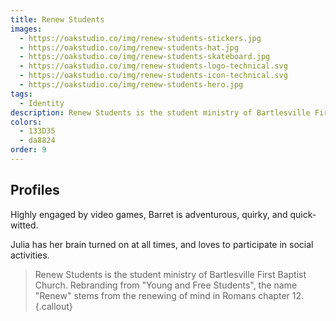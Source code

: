```yaml
---
title: Renew Students
images:
  - https://oakstudio.co/img/renew-students-stickers.jpg
  - https://oakstudio.co/img/renew-students-hat.jpg
  - https://oakstudio.co/img/renew-students-skateboard.jpg
  - https://oakstudio.co/img/renew-students-logo-technical.svg
  - https://oakstudio.co/img/renew-students-icon-technical.svg
  - https://oakstudio.co/img/renew-students-hero.jpg
tags:
  - Identity
description: Renew Students is the student ministry of Bartlesville First Baptist Church. Rebranding from "Young and Free Students", the name "Renew" stems from the renewing of mind in Romans chapter 12.
colors:
  - 133D35
  - da8824
order: 9
---
```


## Profiles

Highly engaged by video games, Barret is adventurous, quirky, and quick-witted.

Julia has her brain turned on at all times, and loves to participate in social activities.

> Renew Students is the student ministry of Bartlesville First Baptist Church. Rebranding from "Young and Free Students", the name "Renew" stems from the renewing of mind in Romans chapter 12.
{.callout}